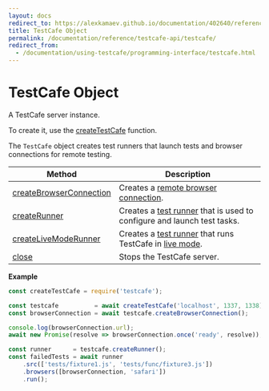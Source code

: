```yaml
---
layout: docs
redirect_to: https://alexkamaev.github.io/documentation/402640/reference/testcafe-api/testcafe
title: TestCafe Object
permalink: /documentation/reference/testcafe-api/testcafe/
redirect_from:
  - /documentation/using-testcafe/programming-interface/testcafe.html
---
```

# TestCafe Object

A TestCafe server instance.

To create it, use the [createTestCafe](../global/createtestcafe.md) function.

The `TestCafe` object creates test runners that launch tests and browser connections for remote testing.

Method                                                | Description
----------------------------------------------------- | ----------
[createBrowserConnection](createbrowserconnection.md) | Creates a [remote browser connection](../browserconnection/README.md).
[createRunner](createrunner.md)                       | Creates a [test runner](../runner/README.md) that is used to configure and launch test tasks.
[createLiveModeRunner](createlivemoderunner.md)       | Creates a [test runner](../livemoderunner.md) that runs TestCafe in [live mode](../../../guides/basic-guides/run-tests.md#live-mode).
[close](close.md)                                     | Stops the TestCafe server.

**Example**

```js
const createTestCafe = require('testcafe');

const testcafe          = await createTestCafe('localhost', 1337, 1338);
const browserConnection = await testcafe.createBrowserConnection();

console.log(browserConnection.url);
await new Promise(resolve => browserConnection.once('ready', resolve));

const runner      = testcafe.createRunner();
const failedTests = await runner
    .src(['tests/fixture1.js', 'tests/func/fixture3.js'])
    .browsers([browserConnection, 'safari'])
    .run();
```
